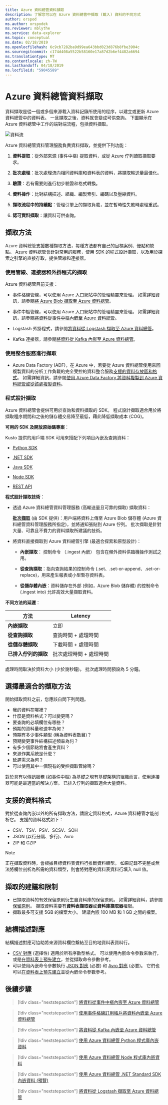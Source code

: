 ```yaml
---
title: Azure 資料總管資料擷取
description: 了解您可以在 Azure 資料總管中擷取 (載入) 資料的不同方式
author: orspod
ms.author: orspodek
ms.reviewer: mblythe
ms.service: data-explorer
ms.topic: conceptual
ms.date: 02/18/2019
ms.openlocfilehash: 6c9cb7282ba9d99ea643bbd023d876b8fbe3904c
ms.sourcegitcommit: c174d408a5522b58160e17a87d2b6ef4482a6694
ms.translationtype: MT
ms.contentlocale: zh-TW
ms.lasthandoff: 04/18/2019
ms.locfileid: "59045589"
---
```

# <a name="azure-data-explorer-data-ingestion"></a>Azure 資料總管資料擷取

資料擷取是從一個或多個來源載入資料記錄所使用的程序，以建立或更新 Azure 資料總管中的資料表。 一旦擷取之後，資料就會變成可供查詢。 下圖顯示在 Azure 資料總管中工作的端對端流程，包括資料擷取。

![資料流](media/ingest-data-overview/data-flow.png)

Azure 資料總管資料管理服務負責資料擷取，並提供下列功能：

1. **資料提取**：從外部來源 (事件中樞) 提取資料，或從 Azure 佇列讀取擷取要求。

1. **批次處理**：批次處理流向相同資料庫和資料表的資料，將擷取輸送量最佳化。

1. **驗證**：若有需要則進行初步驗證和格式轉換。

1. **資料操作**：比對結構描述、組織、編製索引、編碼以及壓縮資料。

1. **擷取流程中的持續點**：管理引擎上的擷取負載，並在暫時性失敗時處理重試。

1. **認可資料擷取**：讓資料可供查詢。

## <a name="ingestion-methods"></a>擷取方法

Azure 資料總管支援數種擷取方法，每種方法都有自己的目標案例、優點和缺點。 Azure 資料總管會針對常用的服務，使用 SDK 的程式設計擷取，以及用於探索之引擎的直接存取，提供管線和連接器。

### <a name="ingestion-using-pipelines-connectors-and-plugins"></a>使用管線、連接器和外掛程式的擷取

Azure 資料總管目前支援：

* 事件格線管線，可以使用 Azure 入口網站中的管理精靈來管理。 如需詳細資訊，請參閱[將 Azure Blob 擷取至 Azure 資料總管](ingest-data-event-grid.md)。

* 事件中樞管線，可以使用 Azure 入口網站中的管理精靈來管理。 如需詳細資訊，請參閱[將資料從事件中樞內嵌至 Azure 資料總管](ingest-data-event-hub.md)。

* Logstash 外掛程式，請參閱[將資料從 Logstash 擷取至 Azure 資料總管](ingest-data-logstash.md)。

* Kafka 連接器，請參閱[將資料從 Kafka 內嵌至 Azure 資料總管](ingest-data-kafka.md)。

### <a name="ingestion-using-integration-services"></a>使用整合服務進行擷取

* Azure Data Factory (ADF)，在 Azure 中，若要從 Azure 資料總管使用來回複製資料的分析工作負載的完全受控的資料整合服務[支援的資料存放區和格式](/azure/data-factory/copy-activity-overview#supported-data-stores-and-formats)。 如需詳細資訊，請參閱[使用 Azure Data Factory 將資料複製到 Azure 資料總管或從該處複製資料](/azure/data-factory/connector-azure-data-explorer)。

### <a name="programmatic-ingestion"></a>程式設計擷取

Azure 資料總管會提供可用於查詢和資料擷取的 SDK。 程式設計擷取適合用於將擷取程序期間和之後的儲存體交易降至最低，藉此降低擷取成本 (COG)。

**可用的 SDK 及開放原始碼專案**：

Kusto 提供的用戶端 SDK 可用來搭配下列項目內嵌及查詢資料：

* [Python SDK](/azure/kusto/api/python/kusto-python-client-library)

* [.NET SDK](/azure/kusto/api/netfx/about-the-sdk)

* [Java SDK](/azure/kusto/api/java/kusto-java-client-library)

* [Node SDK](/azure/kusto/api/node/kusto-node-client-library)

* [REST API](/azure/kusto/api/netfx/kusto-ingest-client-rest)

**程式設計擷取技術**：

* 透過 Azure 資料總管資料管理服務 (高輸送量且可靠的擷取) 擷取資料：

    [**批次擷取**](/azure/kusto/api/netfx/kusto-ingest-queued-ingest-sample) (由 SDK 提供)：用戶端將資料上傳至 Azure Blob 儲存體 (Azure 資料總管資料管理服務所指定)，並將通知張貼到 Azure 佇列。 批次擷取是針對大量、可靠且不費力的資料擷取所建議的技術。

* 將資料直接擷取到 Azure 資料總管引擎 (最適合探索和原型設計)：

  * **內嵌擷取**： 控制命令 （.ingest 內嵌） 包含在頻外資料供臨機操作測試之用。

  * **從查詢擷取**：指向查詢結果的控制命令 (.set、.set-or-append、.set-or-replace)，用來產生報表或小型暫存資料表。

  * **從儲存體內嵌**：資料儲存在外部 (例如，Azure Blob 儲存體) 的控制命令 (.ingest into) 允許高效大量擷取資料。

**不同方法的延遲**：

| 方法 | Latency |
| --- | --- |
| **內嵌擷取** | 立即 |
| **從查詢擷取** | 查詢時間 + 處理時間 |
| **從儲存體擷取** | 下載時間 + 處理時間 |
| **已排入佇列的擷取** | 批次處理時間 + 處理時間 |
| |

處理時間取決於資料大小 (少於幾秒鐘)。 批次處理時間預設為 5 分鐘。

## <a name="choosing-the-most-appropriate-ingestion-method"></a>選擇最適合的擷取方法

開始擷取資料之前，您應該自問下列問題。

* 我的資料在哪裡？ 
* 什麼是資料格式？可以變更嗎？ 
* 要查詢的必填欄位有哪些？ 
* 預期的資料量和速率為何？ 
* 預期有多少事件類型 (稱為資料表數目)？ 
* 預期變更事件結構描述頻率為何？ 
* 有多少個節點將會產生資料？ 
* 來源作業系統是什麼？ 
* 延遲需求為何？ 
* 可以使用其中一個現有的受控擷取管線嗎？ 

對於具有以傳訊服務 (如事件中樞) 為基礎之現有基礎架構的組織而言，使用連接器可能是最適當的解決方案。 已排入佇列的擷取適合大量資料。

## <a name="supported-data-formats"></a>支援的資料格式

對於從查詢內嵌以外的所有擷取方法，請設定資料格式，Azure 資料總管才能剖析它。 支援的資料格式如下：

* CSV、TSV、PSV、SCSV、SOH
* JSON (以行分隔、多行)、Avro
* ZIP 和 GZIP 

> [!NOTE]
> 正在擷取資料時，會根據目標資料表資料行推斷資料類型。 如果記錄不完整或無法將欄位剖析為所需的資料類型，則會將對應的資料表資料行填入 null 值。

## <a name="ingestion-recommendations-and-limitations"></a>擷取的建議和限制

* 已擷取資料的有效保留原則衍生自資料庫的保留原則。 如需詳細資料，請參閱[保留原則](/azure/kusto/concepts/retentionpolicy)。 擷取資料需要有**資料表擷取器**或**資料庫擷取器**權限。
* 擷取最多可支援 5GB 的檔案大小。 建議內嵌 100 MB 和 1 GB 之間的檔案。

## <a name="schema-mapping"></a>結構描述對應

結構描述對應可協助將來源資料欄位繫結至目的地資料表資料行。

* [CSV 對應](/azure/kusto/management/mappings?branch=master#csv-mapping) (選擇性) 適用於所有序數型格式。 可以使用內嵌命令參數來執行，或是[在資料表上預先建立](/azure/kusto/management/tables?branch=master#create-ingestion-mapping)，並從擷取命令參數參考。
* 可以使用內嵌命令參數執行 [JSON 對應](/azure/kusto/management/mappings?branch=master#json-mapping) (必要) 和 [Avro 對應](/azure/kusto/management/mappings?branch=master#avro-mapping) (必要)。 它們也可以[在資料表上預先建立](/azure/kusto/management/tables#create-ingestion-mapping)並從內嵌命令參數參考。

## <a name="next-steps"></a>後續步驟

> [!div class="nextstepaction"]
> [將資料從事件中樞內嵌至 Azure 資料總管](ingest-data-event-hub.md)

> [!div class="nextstepaction"]
> [使用事件格線訂用帳戶將資料內嵌至 Azure 資料總管](ingest-data-event-grid.md)

> [!div class="nextstepaction"]
> [將資料從 Kafka 內嵌至 Azure 資料總管](ingest-data-kafka.md)

> [!div class="nextstepaction"]
> [使用 Azure 資料總管 Python 程式庫內嵌資料](python-ingest-data.md)

> [!div class="nextstepaction"]
> [使用 Azure 資料總管 Node 程式庫內嵌資料](node-ingest-data.md)

> [!div class="nextstepaction"]
> [使用 Azure 資料總管 .NET Standard SDK 內嵌資料 (預覽)](net-standard-ingest-data.md)

> [!div class="nextstepaction"]
> [將資料從 Logstash 擷取至 Azure 資料總管](ingest-data-logstash.md)
